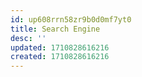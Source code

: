 ```yaml
---
id: up608rrn58zr9b0d0mf7yt0
title: Search Engine
desc: ''
updated: 1710828616216
created: 1710828616216
---
```

